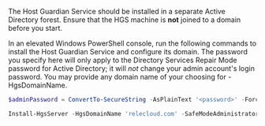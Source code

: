 The Host Guardian Service should be installed in a separate Active Directory forest.
Ensure that the HGS machine is **not** joined to a domain before you start.

In an elevated Windows PowerShell console, run the following commands to install the Host Guardian Service and configure its domain.
The password you specify here will only apply to the Directory Services Repair Mode password for Active Directory; it will *not* change your admin account's login password.
You may provide any domain name of your choosing for -HgsDomainName.

```powershell
$adminPassword = ConvertTo-SecureString -AsPlainText '<password>' -Force

Install-HgsServer -HgsDomainName 'relecloud.com' -SafeModeAdministratorPassword $adminPassword -Restart
```

<!-- Appears in guarded-fabric-install-hgs-default.md and set-up-hgs-for-always-encrypted-in-sql-server.md
-->
